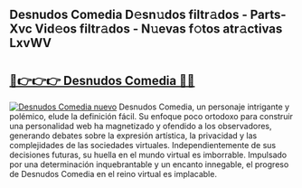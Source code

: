 ## Desnudos Comedia D𝚎sn𝚞dos filtr𝚊dos - Parts-Xvc Vid𝚎os filtr𝚊dos - N𝚞evas f𝚘tos atr𝚊ctivas LxvWV

# <h2><a href="http://mbati9.tromn.icu/?c=Desnudos+Comedia">🔗👉👉👉 Desnudos Comedia 🔗🔗</a></h2>

[![Desnudos Comedia nuevo](https://i.imgur.com/pEAQMta.gif)](http://mbati9.tromn.icu/?c=Desnudos+Comedia)
Desnudos Comedia, un personaje intrigante y polémico, elude la definición fácil. Su enfoque poco ortodoxo para construir una personalidad web ha magnetizado y ofendido a los observadores, generando debates sobre la expresión artística, la privacidad y las complejidades de las sociedades virtuales. Independientemente de sus decisiones futuras, su huella en el mundo virtual es imborrable. Impulsado por una determinación inquebrantable y un encanto innegable, el progreso de Desnudos Comedia en el reino virtual es implacable.
